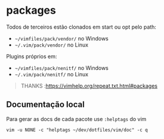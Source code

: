 # packages

Todos de terceiros estão clonados em start ou opt pelo path:
- `~/vimfiles/pack/vendor/` no Windows
- `~/.vim/pack/vendor/` no Linux

Plugins próprios em:
- `~/vimfiles/pack/nenitf/` no Windows
- `~/.vim/pack/nenitf/` no Linux

> THANKS :https://vimhelp.org/repeat.txt.html#packages

## Documentação local

Para gerar as docs de cada pacote use `:helptags` do vim

```
vim -u NONE -c "helptags ~/dev/dotfiles/vim/doc" -c q
```
